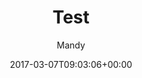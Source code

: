 ---
title: "Test"
date: 2018-09-20T11:43:26+03:00
date: 2017-03-07T09:03:06+00:00
draft: false
author: Mandy
banner: 
---